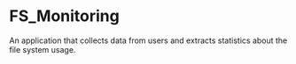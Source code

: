 # FS_Monitoring

An application that collects data from users and extracts statistics about the file system usage.
